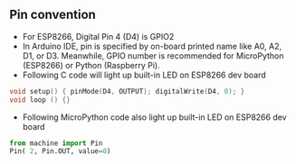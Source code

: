 ## Pin convention
* For ESP8266, Digital Pin 4 (D4) is GPIO2 
* In Arduino IDE, pin is specified by on-board printed name like A0, A2, D1, or D3. Meanwhile, GPIO number is recommended for MicroPython (ESP8266) or Python (Raspberry Pi).
* Following C code will light up built-in LED on ESP8266 dev board
```C     
void setup() { pinMode(D4, OUTPUT); digitalWrite(D4, 0); }  
void loop () {}
```
* Following MicroPython code also light up built-in LED on ESP8266 dev board
```Python
from machine import Pin   
Pin( 2, Pin.OUT, value=0) 
```
